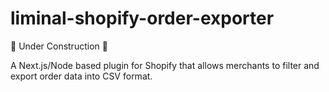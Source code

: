 # liminal-shopify-order-exporter
🚧 Under Construction 🚧

A Next.js/Node based plugin for Shopify that allows merchants to filter and export order data into CSV format.
